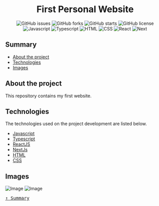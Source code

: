 <div align='justify'>

<div align='center'>

# **First Personal Website**

</div>

<div align='center'>

![GitHub issues](https://img.shields.io/github/issues/gezielelyon/next_podcastr)
![GitHub forks](https://img.shields.io/github/forks/gezielelyon/next_podcastr)
![GitHub starts](https://img.shields.io/github/stars/gezielelyon/next_podcastr)
![GitHub license](https://img.shields.io/github/license/gezielelyon/next_podcastr)
![Javascript](https://img.shields.io/badge/Javascript-Language-yellow)
![Typescript](https://img.shields.io/badge/Typescript-Typing-blue)
![HTML](https://img.shields.io/badge/HTML-Hypertext-red)
![CSS](https://img.shields.io/badge/CSS-Styles-pink)
![React](https://img.shields.io/badge/React-Components-orange)
![Next](https://img.shields.io/badge/Next-SSG-brown)

</div>

## **Summary**
- [About the project](#about-the-project)
- [Technologies](#technologies)
- [Images](#images)

## **About the project**
This repository contains my first website.

## **Technologies**
The technologies used on the project development are listed below.

- [Javascript](https://developer.mozilla.org/pt-BR/docs/Web/JavaScript)
- [Typescript](https://www.typescriptlang.org/)
- [ReactJS](https://pt-br.reactjs.org/)
- [NextJs](https://nextjs.org/)
- [HTML](https://developer.mozilla.org/pt-BR/docs/Web/HTML)
- [CSS](https://developer.mozilla.org/pt-BR/docs/Web/CSS)

## **Images**
![Image](https://user-images.githubusercontent.com/48457700/121801328-33c32400-cc0d-11eb-88c7-c77596d347da.PNG)
![Image](https://user-images.githubusercontent.com/48457700/121801335-36be1480-cc0d-11eb-9131-7238c82e6def.PNG)

<kbd>[&uarr; Summary](#summary)</kbd>
</div>
